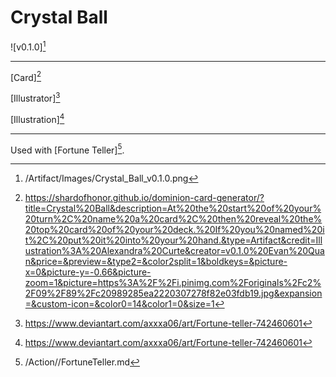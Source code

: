 # Crystal Ball

![v0.1.0][^v0.1.0]

---

[Card][^Card]

[Illustrator][^Illustration]

[Illustration][^Illustration]

---

Used with [Fortune Teller][^Fortune Teller].

[^Card]: https://shardofhonor.github.io/dominion-card-generator/?title=Crystal%20Ball&description=At%20the%20start%20of%20your%20turn%2C%20name%20a%20card%2C%20then%20reveal%20the%20top%20card%20of%20your%20deck.%20If%20you%20named%20it%2C%20put%20it%20into%20your%20hand.&type=Artifact&credit=Illustration%3A%20Alexandra%20Curte&creator=v0.1.0%20Evan%20Quan&price=&preview=&type2=&color2split=1&boldkeys=&picture-x=0&picture-y=-0.66&picture-zoom=1&picture=https%3A%2F%2Fi.pinimg.com%2Foriginals%2Fc2%2F09%2F89%2Fc20989285ea2220307278f82e03fdb19.jpg&expansion=&custom-icon=&color0=14&color1=0&size=1
[^Illustrator]: https://www.artstation.com/alexandracurte
[^Illustration]: https://www.deviantart.com/axxxa06/art/Fortune-teller-742460601
[^v0.1.0]: /Artifact/Images/Crystal_Ball_v0.1.0.png
[^Fortune Teller]: /Action//FortuneTeller.md

